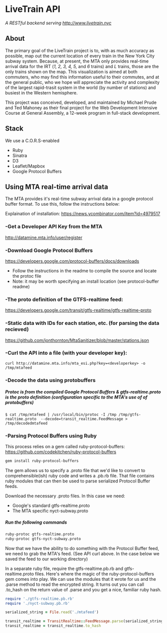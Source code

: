 # LiveTrain API

<i>A RESTful backend serving http://www.livetrain.nyc</i>


## About
The primary goal of the LiveTrain project is to, with as much accuracy as possible, map out the current location of every train in the New York City subway system. Because, at present, the MTA only provides real-time arrival data for the IRT (<i>1, 2, 3, 4, 5,</i> and <i>6</i> trains) and <i>L</i> trains, those are the only trains shown on the map. This visualization is aimed at both commuters, who may find this information useful to their commutes, and at the general public, who we hope will appreciate the activity and complexity of the largest rapid-trasit system in the world (by number of stations) and busiest in the Western hemisphere.

This project was conceived, developed, and maintained by Michael Prude and Ted Mahoney as their final project for the Web Development Intensive Course at General Assembly, a 12-week program in full-stack development.

## Stack
We use a C.O.R.S-enabled
- Ruby
- Sinatra
- D3
- Leaflet/Mapbox
- Google Protocol Buffers

## Using MTA real-time arrival data
The MTA provides it's real-time subway arrival data in a google protocol buffer format. To use this, follow the instructions below:

Explaination of installation:
https://news.ycombinator.com/item?id=4979517

### -Get a Developer API Key from the MTA
http://datamine.mta.info/user/register

### -Download Google Protocol Buffers
https://developers.google.com/protocol-buffers/docs/downloads
- Follow the instructions in the readme to compile the source and locate the protoc file
- Note: it may be worth specifying an install location (see protocol-buffer readme)

### -The proto definition of the GTFS-realtime feed:
https://developers.google.com/transit/gtfs-realtime/gtfs-realtime-proto

### -Static data with IDs for each station, etc. (for parsing the data recieved)
https://github.com/jonthornton/MtaSanitizer/blob/master/stations.json

### -Curl the API into a file (with your developer key):
`curl http://datamine.mta.info/mta_esi.php?key=<developerkey> -o /tmp/mtafeed`

### -Decode the data using protobuffers
##### Protoc is from the compiled Google Protocol Buffers & gtfs-realtime.proto is the proto definition (configuration specific to the MTA's use of of protobuffers)

`$ cat /tmp/mtafeed | /usr/local/bin/protoc -I /tmp /tmp/gtfs-realtime.proto  --decode=transit_realtime.FeedMessage > /tmp/decodedmtafeed
`
### -Parsing Protocol Buffers using Ruby

This process relies on a gem called ruby-protocol-buffers:
https://github.com/codekitchen/ruby-protocol-buffers

```bash
gem install ruby-protocol-buffers
```

The gem allows us to specify a .proto file that we'd like to convert to comprehensible(ish) ruby code and writes a .pb.rb file.  That file contains ruby modules that can then be used to parse serialized Protocol Buffer feeds.

Download the necessary .proto files.  In this case we need:
- Google's standard gtfs-realtime.proto
- The MTA specific nyct-subway.proto

##### Run the following commands

```bash
ruby-protoc gtfs-realtime.proto
ruby-protoc gtfs-nyct-subway.proto
```

Now that we have the ability to do something with the Protocol Buffer feed, we need to grab the MTA's feed. (See API curl above. In the case below we saved the feed to our working directory)

In a separate ruby file, require the gtfs-realtime.pb.rb and gtfs-realtime.proto files. Here's where the magic of the ruby-protocol-buffers gem comes into play.  We can use the modules that it wrote for us and the .parse method to read the encrypted string. It turns out you can call .to_hash on the return value of .parse and you get a nice, familiar ruby hash.

```ruby
require './gtfs-realtime.pb.rb'
require './nyct-subway.pb.rb'

serialized_string = File.read('./mtafeed')

transit_realtime = TransitRealtime::FeedMessage.parse(serialized_string)
transit_realtime = transit_realtime.to_hash
```

